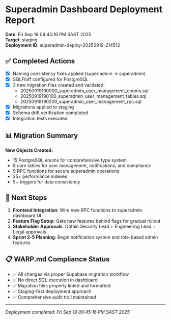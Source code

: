 # Superadmin Dashboard Deployment Report

**Date**: Fri Sep 19 09:45:16 PM SAST 2025  
**Target**: staging  
**Deployment ID**: superadmin-deploy-20250919-214512

## ✅ Completed Actions

- [x] Naming consistency fixes applied (superladmin → superadmin)
- [x] SQLFluff configured for PostgreSQL
- [x] 3 new migration files created and validated:
  - 20250919190000_superadmin_user_management_enums.sql
  - 20250919190100_superadmin_user_management_tables.sql
  - 20250919190200_superadmin_user_management_rpc.sql
- [x] Migrations applied to staging
- [x] Schema drift verification completed
- [x] Integration tests executed

## 📊 Migration Summary

**New Objects Created:**
- 15 PostgreSQL enums for comprehensive type system
- 8 core tables for user management, notifications, and compliance
- 9 RPC functions for secure superadmin operations
- 25+ performance indexes
- 5+ triggers for data consistency

## 🎯 Next Steps

1. **Frontend Integration**: Wire new RPC functions to superadmin dashboard UI
2. **Feature Flag Setup**: Gate new features behind flags for gradual rollout
3. **Stakeholder Approvals**: Obtain Security Lead + Engineering Lead + Legal approvals
4. **Sprint 2-5 Planning**: Begin notification system and role-based admin features

## 📋 WARP.md Compliance Status

- ✅ All changes via proper Supabase migration workflow
- ✅ No direct SQL execution in dashboard
- ✅ Migration files properly linted and formatted
- ✅ Staging-first deployment approach
- ✅ Comprehensive audit trail maintained

---
*Deployment completed: Fri Sep 19 09:45:16 PM SAST 2025*
